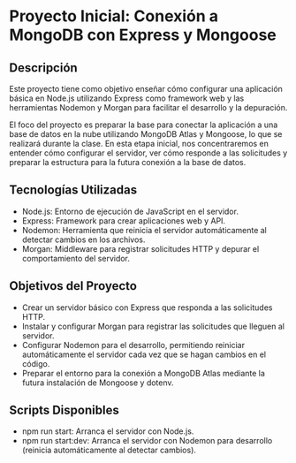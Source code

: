 # Proyecto Inicial: Conexión a MongoDB con Express y Mongoose

## Descripción

Este proyecto tiene como objetivo enseñar cómo configurar una aplicación básica en Node.js utilizando Express como framework web y las herramientas Nodemon y Morgan para facilitar el desarrollo y la depuración.

El foco del proyecto es preparar la base para conectar la aplicación a una base de datos en la nube utilizando MongoDB Atlas y Mongoose, lo que se realizará durante la clase. En esta etapa inicial, nos concentraremos en entender cómo configurar el servidor, ver cómo responde a las solicitudes y preparar la estructura para la futura conexión a la base de datos.

## Tecnologías Utilizadas

- Node.js: Entorno de ejecución de JavaScript en el servidor.
- Express: Framework para crear aplicaciones web y API.
- Nodemon: Herramienta que reinicia el servidor automáticamente al detectar cambios en los archivos.
- Morgan: Middleware para registrar solicitudes HTTP y depurar el comportamiento del servidor.

## Objetivos del Proyecto

- Crear un servidor básico con Express que responda a las solicitudes HTTP.
- Instalar y configurar Morgan para registrar las solicitudes que lleguen al servidor.
- Configurar Nodemon para el desarrollo, permitiendo reiniciar automáticamente el servidor cada vez que se hagan cambios en el código.
- Preparar el entorno para la conexión a MongoDB Atlas mediante la futura instalación de Mongoose y dotenv.

## Scripts Disponibles

- npm run start: Arranca el servidor con Node.js.
- npm run start:dev: Arranca el servidor con Nodemon para desarrollo (reinicia automáticamente al detectar cambios).
